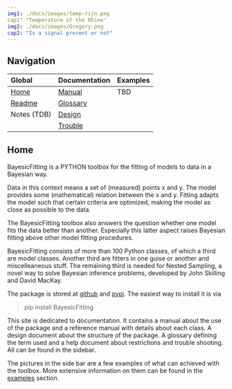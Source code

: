 ```yaml
---
img1: ./docs/images/temp-rijn.png
cap1" "Temperature of the Rhine"
img2: ./docs/images/Gregory.png
cap2: "Is a signal present or not"
---
```




## Navigation

| Global | Documentation | Examples
|:-|:-|:-|
| [Home](index.md) | [Manual](./docs/manual.md) | TBD |
| [Readme](./README.md) | [Glossary](./docs/glossary.md) |  |
| Notes (TDB) | [Design](./docs/design.md) |  |
|  | [Trouble](.docs/troubles.md) | |

## Home

BayesicFitting is a PYTHON toolbox for the fitting  of models to data 
in a Bayesian way.

Data in this context means a set of (measured) points x and y. 
The model provides some (mathematical) relation between the x and y.
Fitting adapts the model such that certain criteria are optimized, 
making the model as close as possible to the data. 

The BayesicFitting toolbox also answers the question whether one model fits 
the data better than another. Especially this latter aspect raises Bayesian 
fitting above other model fitting procedures.


BayesicFitting consists of more than 100 Python classes, of which a third are model
classes. Another third are fitters in one guise or another and miscelleaneous stuff.
The remaining third is needed for Nested Sampling, a novel way to solve Bayesian
inference problems, developed by John Skilling and David MacKay.

The package is stored at [github](https://github.com/dokester/BayesicFitting)
and [pypi](https://pypi.org/project/BayesicFitting/).
The easiest way to install it is via

> pip install BayesicFitting


This site is dedicated to documentation. It contains a manual about the 
use of the package and a reference manual with details about each class.
A design document about the structure of the package. A glossary
defining the term used and a help document about restrictions and trouble
shooting. All can be found in the sidebar.  

The pictures in the side bar are a few examples of what can achieved with the 
toolbox. More extensive information on them can be found in the 
[examples](https://github.com/dokester/BayesicFitting/tree/master/BayesicFitting/examples)
section.






